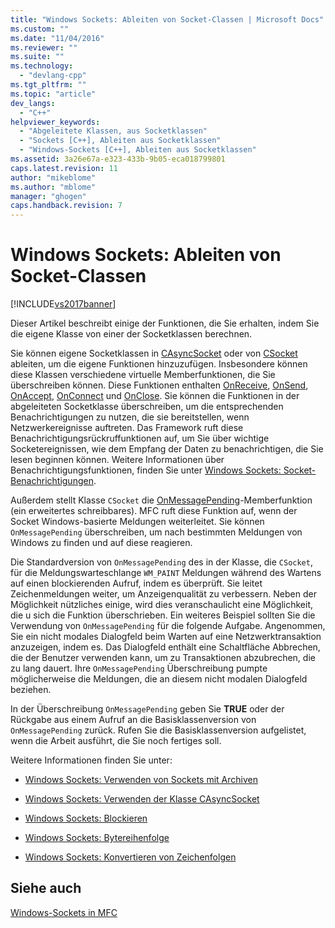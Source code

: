 ```yaml
---
title: "Windows Sockets: Ableiten von Socket-Classen | Microsoft Docs"
ms.custom: ""
ms.date: "11/04/2016"
ms.reviewer: ""
ms.suite: ""
ms.technology: 
  - "devlang-cpp"
ms.tgt_pltfrm: ""
ms.topic: "article"
dev_langs: 
  - "C++"
helpviewer_keywords: 
  - "Abgeleitete Klassen, aus Socketklassen"
  - "Sockets [C++], Ableiten aus Socketklassen"
  - "Windows-Sockets [C++], Ableiten aus Socketklassen"
ms.assetid: 3a26e67a-e323-433b-9b05-eca018799801
caps.latest.revision: 11
author: "mikeblome"
ms.author: "mblome"
manager: "ghogen"
caps.handback.revision: 7
---
```

# Windows Sockets: Ableiten von Socket-Classen
[!INCLUDE[vs2017banner](../assembler/inline/includes/vs2017banner.md)]

Dieser Artikel beschreibt einige der Funktionen, die Sie erhalten, indem Sie die eigene Klasse von einer der Socketklassen berechnen.  
  
 Sie können eigene Socketklassen in [CAsyncSocket](../mfc/reference/casyncsocket-class.md) oder von [CSocket](../mfc/reference/csocket-class.md) ableiten, um die eigene Funktionen hinzuzufügen.  Insbesondere können diese Klassen verschiedene virtuelle Memberfunktionen, die Sie überschreiben können.  Diese Funktionen enthalten [OnReceive](../Topic/CAsyncSocket::OnReceive.md), [OnSend](../Topic/CAsyncSocket::OnSend.md), [OnAccept](../Topic/CAsyncSocket::OnAccept.md), [OnConnect](../Topic/CAsyncSocket::OnConnect.md) und [OnClose](../Topic/CAsyncSocket::OnClose.md).  Sie können die Funktionen in der abgeleiteten Socketklasse überschreiben, um die entsprechenden Benachrichtigungen zu nutzen, die sie bereitstellen, wenn Netzwerkereignisse auftreten.  Das Framework ruft diese Benachrichtigungsrückruffunktionen auf, um Sie über wichtige Socketereignissen, wie dem Empfang der Daten zu benachrichtigen, die Sie lesen beginnen können.  Weitere Informationen über Benachrichtigungsfunktionen, finden Sie unter [Windows Sockets: Socket\-Benachrichtigungen](../mfc/windows-sockets-socket-notifications.md).  
  
 Außerdem stellt Klasse `CSocket` die [OnMessagePending](../Topic/CSocket::OnMessagePending.md)\-Memberfunktion \(ein erweitertes schreibbares\).  MFC ruft diese Funktion auf, wenn der Socket Windows\-basierte Meldungen weiterleitet.  Sie können `OnMessagePending` überschreiben, um nach bestimmten Meldungen von Windows zu finden und auf diese reagieren.  
  
 Die Standardversion von `OnMessagePending` des in der Klasse, die `CSocket`, für die Meldungswarteschlange `WM_PAINT` Meldungen während des Wartens auf einen blockierenden Aufruf, indem es überprüft.  Sie leitet Zeichenmeldungen weiter, um Anzeigenqualität zu verbessern.  Neben der Möglichkeit nützliches einige, wird dies veranschaulicht eine Möglichkeit, die u sich die Funktion überschrieben.  Ein weiteres Beispiel sollten Sie die Verwendung von `OnMessagePending` für die folgende Aufgabe.  Angenommen, Sie ein nicht modales Dialogfeld beim Warten auf eine Netzwerktransaktion anzuzeigen, indem es.  Das Dialogfeld enthält eine Schaltfläche Abbrechen, die der Benutzer verwenden kann, um zu Transaktionen abzubrechen, die zu lang dauert.  Ihre `OnMessagePending` Überschreibung pumpte möglicherweise die Meldungen, die an diesem nicht modalen Dialogfeld beziehen.  
  
 In der Überschreibung `OnMessagePending` geben Sie **TRUE** oder der Rückgabe aus einem Aufruf an die Basisklassenversion von `OnMessagePending` zurück.  Rufen Sie die Basisklassenversion aufgelistet, wenn die Arbeit ausführt, die Sie noch fertiges soll.  
  
 Weitere Informationen finden Sie unter:  
  
-   [Windows Sockets: Verwenden von Sockets mit Archiven](../mfc/windows-sockets-using-sockets-with-archives.md)  
  
-   [Windows Sockets: Verwenden der Klasse CAsyncSocket](../mfc/windows-sockets-using-class-casyncsocket.md)  
  
-   [Windows Sockets: Blockieren](../mfc/windows-sockets-blocking.md)  
  
-   [Windows Sockets: Bytereihenfolge](../mfc/windows-sockets-byte-ordering.md)  
  
-   [Windows Sockets: Konvertieren von Zeichenfolgen](../mfc/windows-sockets-converting-strings.md)  
  
## Siehe auch  
 [Windows\-Sockets in MFC](../mfc/windows-sockets-in-mfc.md)